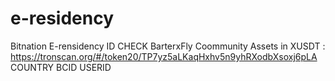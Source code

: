 # e-residency
Bitnation E-rensidency ID CHECK
BarterxFly Coommunity Assets in XUSDT : https://tronscan.org/#/token20/TP7yz5aLKaqHxhv5n9yhRXodbXsoxj6pLA
COUNTRY BCID USERID  

